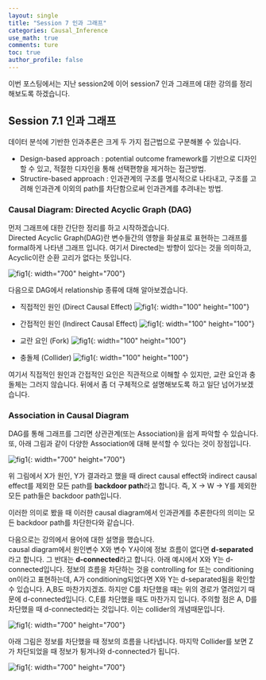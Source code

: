 ```yaml
---
layout: single
title: "Session 7 인과 그래프"
categories: Causal_Inference
use_math: true
comments: ture
toc: true
author_profile: false
---
```


이번 포스팅에서는 지난 session2에 이어 session7 인과 그래프에 대한 강의를 정리해보도록 하겠습니다.  

## Session 7.1 인과 그래프

데이터 분석에 기반한 인과추론은 크게 두 가지 접근법으로 구분해볼 수 있습니다.

* Design-based approach : potential outcome framework를 기반으로 디자인할 수 있고, 적절한 디자인을 통해 선택편향을 제거하는 접근방법.
* Structire-based approach : 인과관계의 구조를 명시적으로 나타내고, 구조를 고려해 인과관계 이외의 path를 차단함으로써 인과관계를 추려내는 방법.

### Causal Diagram: Directed Acyclic Graph (DAG)

먼저 그래프에 대한 간단한 정리를 하고 시작하겠습니다.  
Directed Acyclic Graph(DAG)란 변수들간의 영향을 화살표로 표현하는 그래프를 formal하게 나타낸 그래프 입니다. 여기서 Directed는 방향이 있다는 것을 의미하고, Acyclic이란 순환 고리가 없다는 뜻입니다.

![fig1]({{site.url}}/images/causal_inference/session7-1.png "출처 : 인과추론의 데이터과학"){: width="700" height="700"}

다음으로 DAG에서 relationship 종류에 대해 알아보겠습니다.

* 직접적인 원인 (Direct Causal Effect)
![fig1]({{site.url}}/images/causal_inference/session7-2.png "출처 : 인과추론의 데이터과학"){: width="100" height="100"}

* 간접적인 원인 (Indirect Causal Effect)
![fig1]({{site.url}}/images/causal_inference/session7-3.png "출처 : 인과추론의 데이터과학"){: width="100" height="100"}

* 교란 요인 (Fork)
![fig1]({{site.url}}/images/causal_inference/session7-4.png "출처 : 인과추론의 데이터과학"){: width="100" height="100"}

* 충돌체 (Collider)
![fig1]({{site.url}}/images/causal_inference/session7-5.png "출처 : 인과추론의 데이터과학"){: width="100" height="100"}

여기서 직접적인 원인과 간접적인 요인은 직관적으로 이해할 수 있지만, 교란 요인과 충돌체는 그러지 않습니다. 뒤에서 좀 더 구체적으로 설명해보도록 하고 일단 넘어가보겠습니다.

### Association in Causal Diagram

DAG를 통해 그래프를 그리면 상관관계(또는 Association)을 쉽게 파악할 수 있습니다. 또, 아래 그림과 같이 다양한 Association에 대해 분석할 수 있다는 것이 장점입니다.  

![fig1]({{site.url}}/images/causal_inference/session7-6.png "출처 : 인과추론의 데이터과학"){: width="700" height="700"}

위 그림에서 X가 원인, Y가 결과라고 했을 때 direct causal effect와 indirect causal effect를 제외한 모든 path를 **backdoor path**라고 합니다. 즉, X $\to$ W $\to$ Y를 제외한 모든 path들은 backdoor path입니다.  

이러한 의미로 봤을 때 이러한 causal diagram에서 인과관계를 추론한다의 의미는 모든 backdoor path를 차단한다와 같습니다.  

다음으로는 강의에서 용어에 대한 설명을 했습니다.  
causal diagram에서 원인변수 X와 변수 Y사이에 정보 흐름이 없다면 **d-separated**라고 합니다. 그 반대는 **d-connected**라고 합니다. 아래 예시에서 X와 Y는 d-connected입니다. 정보의 흐름을 차단하는 것을 controlling for 또는 conditioning on이라고 표현하는데, A가 conditioning되었다면 X와 Y는 d-separated됨을 확인할 수 있습니다. A,B도 마찬가지겠죠. 하지만 C를 차단했을 때는 위의 경로가 열려있기 때문에 d-connected입니다. C,E를 차단했을 때도 마찬가지 입니다. 주의할 점은 A, D를 차단했을 때 d-connected라는 것입니다. 이는 collider의 개념때문입니다.  

![fig1]({{site.url}}/images/causal_inference/session7-7.png "출처 : 인과추론의 데이터과학"){: width="700" height="700"}

 아래 그림은 정보를 차단했을 때 정보의 흐름을 나타냅니다. 마지막 Collider를 보면 Z가 차단되었을 때 정보가 튕겨나와 d-connected가 됩니다.

 ![fig1]({{site.url}}/images/causal_inference/session7-8.png "출처 : 인과추론의 데이터과학"){: width="700" height="700"}
